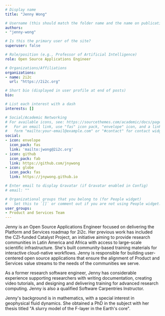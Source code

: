 ```yaml
---
# Display name
title: "Jenny Wong"

# Username (this should match the folder name and the name on publications)
authors:
- "jenny-wong"

# Is this the primary user of the site?
superuser: false

# Role/position (e.g., Professor of Artificial Intelligence)
role: Open Source Applications Engineer

# Organizations/Affiliations
organizations:
- name: 2i2c
  url: "https://2i2c.org"

# Short bio (displayed in user profile at end of posts)
bio:

# List each interest with a dash
interests: []

# Social/Academic Networking
# For available icons, see: https://sourcethemes.com/academic/docs/page-builder/#icons
#   For an email link, use "fas" icon pack, "envelope" icon, and a link in the
#   form "mailto:your-email@example.com" or "#contact" for contact widget.
social:
- icon: envelope
  icon_pack: fas
  link: 'mailto:jwong@2i2c.org'
- icon: github
  icon_pack: fab
  link: https://github.com/jnywong
- icon: globe
  icon_pack: fas
  link: https://jnywong.github.io

# Enter email to display Gravatar (if Gravatar enabled in Config)
# email: ""

# Organizational groups that you belong to (for People widget)
#   Set this to `[]` or comment out if you are not using People widget.
user_groups:
- Product and Services Team
---
```


Jenny is an Open Source Applications Engineer focused on delivering the Platform and Services roadmap for 2i2c. Her previous work has included the CZI-funded Catalyst Project, an initiative aiming to provide research communities in Latin America and Africa with access to large-scale scientific infrastructure. She's built community-based training materials for interactive cloud-native workflows. Jenny is responsible for building user-centered open source applications that ensure the alignment of Product and Services value streams to the needs of the communities we serve.

As a former research software engineer, Jenny has considerable experience supporting researchers with writing documentation, creating video tutorials, and designing and delivering training for advanced research computing. Jenny is also a qualified Software Carpentries Instructor.

Jenny's background is in mathematics, with a special interest in geophysical fluid dynamics. She obtained a PhD in the subject with her thesis titled "A slurry model of the F-layer in the Earth's core".
